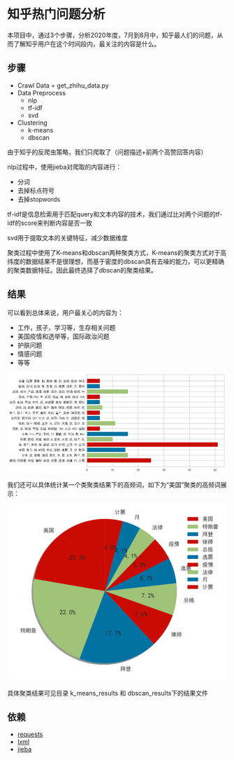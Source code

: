 # 知乎热门问题分析

本项目中，通过3个步骤，分析2020年度，7月到8月中，知乎最人们的问题，从而了解知乎用户在这个时间段内，最关注的内容是什么。

## 步骤
* Crawl Data = get_zhihu_data.py
* Data Preprocess
    + nlp
    + tf-idf
    + svd
* Clustering
    + k-means
    + dbscan

由于知乎的反爬虫策略，我们只爬取了（问题描述+前两个高赞回答内容）

nlp过程中，使用jieba对爬取的内容进行：

* 分词
* 去掉标点符号
* 去掉stopwords

tf-idf是信息检索用于匹配query和文本内容的技术，我们通过比对两个问题的tf-idf的score来判断内容是否一致

svd用于提取文本的关键特征，减少数据维度

聚类过程中使用了K-means和dbscan两种聚类方式，K-means的聚类方式对于高纬度的数据结果不是很理想，而基于密度的dbscan具有去噪的能力，可以更精确的聚类数据特征。因此最终选择了dbscan的聚类结果。

## 结果

可以看到总体来说，用户最关心的内容为：

* 工作，孩子，学习等，生存相关问题
* 美国疫情和选举等，国际政治问题
* 护肤问题
* 情感问题
* 等等

![结果1](https://github.com/xuezhaojun/zhihu_hot_list_clustering/blob/master/r_01.png?raw=true)

我们还可以具体统计某一个类聚类结果下的高频词，如下为“美国”聚类的高频词展示：

![结果2](https://github.com/xuezhaojun/zhihu_hot_list_clustering/blob/master/r_02.png?raw=true)

具体聚类结果可见目录 k_means_results 和 dbscan_results下的结果文件

## 依赖
* [requests](https://requests.readthedocs.io/en/master/)
* [lxml](https://lxml.de/index.html)
* [jieba](https://github.com/fxsjy/jieba)
